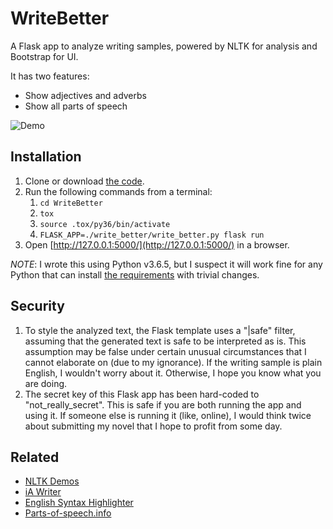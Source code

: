 WriteBetter
===========
A Flask app to analyze writing samples, powered by NLTK for analysis and Bootstrap for UI.

It has two features:
- Show adjectives and adverbs
- Show all parts of speech

![Demo](https://drive.google.com/uc?id=1VR5f-32TcnjOz5-Y9B2P0sbte4Dmq3yY)

Installation
------------
1. Clone or download [the code](https://github.com/bsravanin/WriteBetter).
1. Run the following commands from a terminal:
   1. `cd WriteBetter`
   1. `tox`
   1. `source .tox/py36/bin/activate`
   1. `FLASK_APP=./write_better/write_better.py flask run`
1. Open [http://127.0.0.1:5000/](http://127.0.0.1:5000/) in a browser.

*NOTE*: I wrote this using Python v3.6.5, but I suspect it will work fine for any Python that can install 
[the requirements](https://github.com/bsravanin/WriteBetter/blob/master/requirements.txt) with trivial changes.

Security
--------
1. To style the analyzed text, the Flask template uses a "|safe" filter, assuming that the generated text is safe to
   be interpreted as is. This assumption may be false under certain unusual circumstances that I cannot elaborate
   on (due to my ignorance). If the writing sample is plain English, I wouldn't worry about it. Otherwise, I hope you
   know what you are doing.
1. The secret key of this Flask app has been hard-coded to "not_really_secret". This is safe if you are both running
   the app and using it. If someone else is running it (like, online), I would think twice about submitting my novel
   that I hope to profit from some day.

Related
-------
- [NLTK Demos](http://text-processing.com/demo)
- [iA Writer](https://ia.net/writer)
- [English Syntax Highlighter](https://english.edward.io)
- [Parts-of-speech.info](https://parts-of-speech.info)
